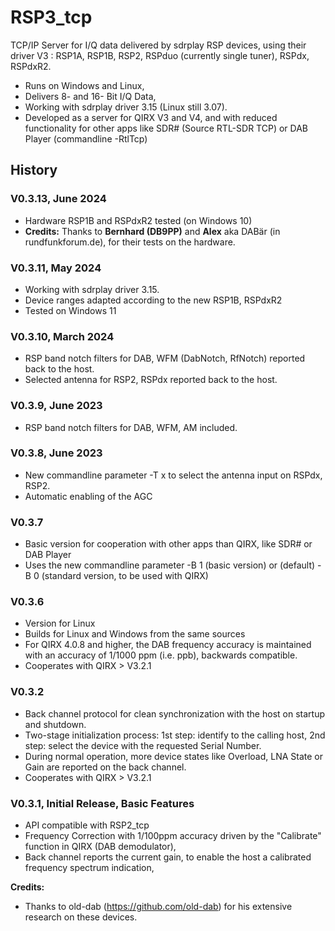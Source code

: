 # RSP3_tcp
TCP/IP Server for I/Q data delivered by sdrplay RSP devices, using their driver V3 : RSP1A, RSP1B, RSP2, RSPduo (currently single tuner), RSPdx, RSPdxR2.
- Runs on Windows and Linux,
- Delivers 8- and 16- Bit I/Q Data,
- Working with sdrplay driver 3.15 (Linux still 3.07).
- Developed as a server for QIRX V3 and V4, and with reduced functionality for other apps like SDR# (Source RTL-SDR TCP) or DAB Player (commandline -RtlTcp)
## History
### V0.3.13, June 2024
- Hardware RSP1B and RSPdxR2 tested (on Windows 10)
- **Credits:**
  Thanks to **Bernhard (DB9PP)** and **Alex** aka DABär (in rundfunkforum.de), for their tests on the hardware.
### V0.3.11, May 2024
- Working with sdrplay driver 3.15.
- Device ranges adapted according to the new RSP1B, RSPdxR2
- Tested on Windows 11
### V0.3.10, March 2024
- RSP band notch filters for DAB, WFM (DabNotch, RfNotch) reported back to the host.
- Selected antenna for RSP2, RSPdx reported back to the host.
### V0.3.9, June 2023
- RSP band notch filters for DAB, WFM, AM included.
### V0.3.8, June 2023
- New commandline parameter -T x to select the antenna input on RSPdx, RSP2.
- Automatic enabling of the AGC
### V0.3.7
- Basic version for cooperation with other apps than QIRX, like SDR# or DAB Player
- Uses the new commandline parameter -B 1 (basic version) or (default) -B 0 (standard version, to be used with QIRX)
### V0.3.6
- Version for Linux
- Builds for Linux and Windows from the same sources
- For QIRX 4.0.8 and higher, the DAB frequency accuracy is maintained with an accuracy of 1/1000 ppm (i.e. ppb), backwards compatible.
- Cooperates with QIRX > V3.2.1
### V0.3.2
- Back channel protocol for clean synchronization with the host on startup and shutdown.
- Two-stage initialization process: 1st step: identify to the calling host, 2nd step: select the device with the requested Serial Number.
- During normal operation, more device states like Overload, LNA State or Gain are reported on the back channel.
- Cooperates with QIRX > V3.2.1
### V0.3.1, Initial Release, Basic Features
- API compatible with RSP2_tcp
- Frequency Correction with 1/100ppm accuracy driven by the "Calibrate" function in QIRX (DAB demodulator),
- Back channel reports the current gain, to enable the host a calibrated frequency spectrum indication,

**Credits:**  
- Thanks to old-dab (https://github.com/old-dab) for his extensive research on these devices.
